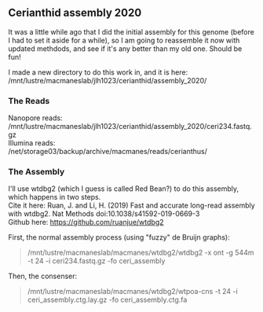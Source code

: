## Cerianthid assembly 2020

It was a little while ago that I did the initial assembly for this genome (before I had to set it aside for a while), so I am going to reassemble it now with updated methdods, and see if it's any better than my old one. Should be fun!  

I made a new directory to do this work in, and it is here: /mnt/lustre/macmaneslab/jlh1023/cerianthid/assembly_2020/

### The Reads  

Nanopore reads: /mnt/lustre/macmaneslab/jlh1023/cerianthid/assembly_2020/ceri234.fastq.gz  
Illumina reads: /net/storage03/backup/archive/macmanes/reads/cerianthus/  

### The Assembly  

I'll use wtdbg2 (which I guess is called Red Bean?) to do this assembly, which happens in two steps.  
Cite it here: Ruan, J. and Li, H. (2019) Fast and accurate long-read assembly with wtdbg2. Nat Methods doi:10.1038/s41592-019-0669-3  
Github here: https://github.com/ruanjue/wtdbg2   

First, the normal assembly process (using "fuzzy" de Bruijn graphs):
> /mnt/lustre/macmaneslab/macmanes/wtdbg2/wtdbg2 -x ont -g 544m -t 24 -i ceri234.fastq.gz -fo ceri_assembly

Then, the consenser:  
> /mnt/lustre/macmaneslab/macmanes/wtdbg2/wtpoa-cns -t 24 -i ceri_assembly.ctg.lay.gz -fo ceri_assembly.ctg.fa
